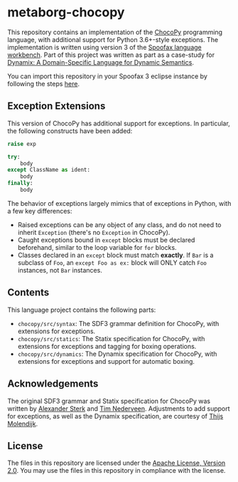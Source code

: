 # metaborg-chocopy

This repository contains an implementation of the [ChocoPy](https://chocopy.org/) programming language, with additional support for Python 3.6+-style exceptions. The implementation is written using version 3 of the [Spoofax language workbench](https://spoofax.dev/spoofax-pie/develop/). Part of this project was written as part as a case-study for [Dynamix: A Domain-Specific Language for Dynamic Semantics](http://resolver.tudelft.nl/uuid:8653ab24-a782-41f0-aefc-6b1c8d9a37d5).

You can import this repository in your Spoofax 3 eclipse instance by following the steps [here](https://www.spoofax.dev/spoofax-pie/develop/guide/eclipse_lwb/import/).

## Exception Extensions

This version of ChocoPy has additional support for exceptions. In particular, the following constructs have been added:

```python
raise exp

try:
    body
except ClassName as ident:
    body
finally:
    body
```

The behavior of exceptions largely mimics that of exceptions in Python, with a few key differences:
- Raised exceptions can be any object of any class, and do not need to inherit `Exception` (there's no `Exception` in ChocoPy).
- Caught exceptions bound in `except` blocks must be declared beforehand, similar to the loop variable for `for` blocks.
- Classes declared in an `except` block must match **exactly**. If `Bar` is a subclass of `Foo`, an `except Foo as ex:` block will ONLY catch `Foo` instances, not `Bar` instances.

## Contents

This language project contains the following parts:
- `chocopy/src/syntax`: The SDF3 grammar definition for ChocoPy, with extensions for exceptions.
- `chocopy/src/statics`: The Statix specification for ChocoPy, with extensions for exceptions and tagging for boxing operations.
- `chocopy/src/dynamics`: The Dynamix specification for ChocoPy, with extensions for exceptions and support for automatic boxing.

## Acknowledgements

The original SDF3 grammar and Statix specification for ChocoPy was written by [Alexander Sterk](https://github.com/AlexSterk) and [Tim Nederveen](https://github.com/jptned). Adjustments to add support for exceptions, as well as the Dynamix specification, are courtesy of [Thijs Molendijk](https://github.com/molenzwiebel). 

## License

The files in this repository are licensed under the [Apache License, Version 2.0](https://www.apache.org/licenses/LICENSE-2.0).
You may use the files in this repository in compliance with the license.